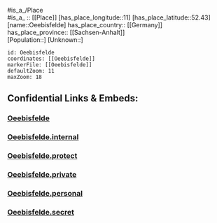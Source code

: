﻿---
location: [52.43,11] 
mapzoom: [7,12] 
mapmarker: city 
type: City
tags:
- geo/City


SpocWebEntityId: 35883
isDeleted: false
confidential: public

---
#is_a_/Place  
#is_a_ :: [[Place]] 
[has_place_longitude::11] 
[has_place_latitude::52.43] 
[name::Oeebisfelde] 
has_place_country:: [[Germany]]  
has_place_province:: [[Sachsen-Anhalt]]  
[Population::] 
[Unknown::] 


```leaflet
id: Oeebisfelde
coordinates: [[Oeebisfelde]] 
markerFile: [[Oeebisfelde]] 
defaultZoom: 11 
maxZoom: 18
```


## Confidential Links & Embeds: 

### [Oeebisfelde](/_public/Earth/Continent/Europe/Europe~Central/Germany/Germany~East/Sachsen-Anhalt/counties~SA/Börde/cities~Börde/Oebisfelde-Weferlingen/City/Oeebisfelde.md) 

### [Oeebisfelde.internal](/_internal/Earth/Continent/Europe/Europe~Central/Germany/Germany~East/Sachsen-Anhalt/counties~SA/Börde/cities~Börde/Oebisfelde-Weferlingen/City/Oeebisfelde.internal.md) 

### [Oeebisfelde.protect](/_protect/Earth/Continent/Europe/Europe~Central/Germany/Germany~East/Sachsen-Anhalt/counties~SA/Börde/cities~Börde/Oebisfelde-Weferlingen/City/Oeebisfelde.protect.md) 

### [Oeebisfelde.private](/_private/Earth/Continent/Europe/Europe~Central/Germany/Germany~East/Sachsen-Anhalt/counties~SA/Börde/cities~Börde/Oebisfelde-Weferlingen/City/Oeebisfelde.private.md) 

### [Oeebisfelde.personal](/_personal/Earth/Continent/Europe/Europe~Central/Germany/Germany~East/Sachsen-Anhalt/counties~SA/Börde/cities~Börde/Oebisfelde-Weferlingen/City/Oeebisfelde.personal.md) 

### [Oeebisfelde.secret](/_secret/Earth/Continent/Europe/Europe~Central/Germany/Germany~East/Sachsen-Anhalt/counties~SA/Börde/cities~Börde/Oebisfelde-Weferlingen/City/Oeebisfelde.secret.md) 
